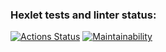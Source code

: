 ### Hexlet tests and linter status:
[![Actions Status](https://github.com/Semeikin-Kirill/python-project-49/workflows/hexlet-check/badge.svg)](https://github.com/Semeikin-Kirill/python-project-49/actions)
[![Maintainability](https://api.codeclimate.com/v1/badges/d28efb97c8185541e5ef/maintainability)](https://codeclimate.com/github/Semeikin-Kirill/python-project-49/maintainability)
